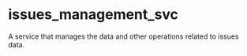 # issues_management_svc
A service that manages the data and other operations related to issues data.
